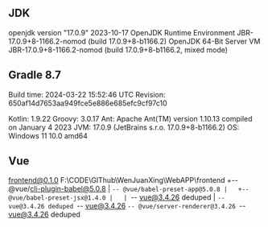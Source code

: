 ## JDK

openjdk version "17.0.9" 2023-10-17
OpenJDK Runtime Environment JBR-17.0.9+8-1166.2-nomod (build 17.0.9+8-b1166.2)
OpenJDK 64-Bit Server VM JBR-17.0.9+8-1166.2-nomod (build 17.0.9+8-b1166.2, mixed mode)



Gradle 8.7
------------------------------------------------------------

Build time:   2024-03-22 15:52:46 UTC
Revision:     650af14d7653aa949fce5e886e685efc9cf97c10

Kotlin:       1.9.22
Groovy:       3.0.17
Ant:          Apache Ant(TM) version 1.10.13 compiled on January 4 2023
JVM:          17.0.9 (JetBrains s.r.o. 17.0.9+8-b1166.2)
OS:           Windows 11 10.0 amd64

## Vue

frontend@0.1.0 F:\CODE\GIThub\WenJuanXing\WebAPP\frontend
+-- @vue/cli-plugin-babel@5.0.8
| `-- @vue/babel-preset-app@5.0.8
|   +-- @vue/babel-preset-jsx@1.4.0
|   | `-- vue@3.4.26 deduped
|   `-- vue@3.4.26 deduped
`-- vue@3.4.26
  `-- @vue/server-renderer@3.4.26
    `-- vue@3.4.26 deduped